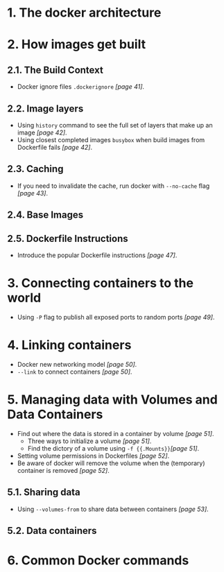 # 1. The docker architecture
# 2. How images get built
## 2.1. The Build Context
* Docker ignore files `.dockerignore` *[page 41]*.
## 2.2. Image layers
* Using `history` command to see the full set of layers that make up an image *[page 42]*.
* Using closest completed images `busybox` when build images from Dockerfile fails *[page 42]*.
## 2.3. Caching
* If you need to invalidate the cache, run docker with `--no-cache` flag *[page 43]*.
## 2.4. Base Images
## 2.5. Dockerfile Instructions
* Introduce the popular Dockerfile instructions *[page 47]*.

# 3. Connecting containers to the world
* Using `-P` flag to publish all exposed ports to random ports *[page 49]*.
# 4. Linking containers
* Docker new networking model *[page 50]*.
* `--link` to connect containers *[page 50]*.
# 5. Managing data with Volumes and Data Containers
* Find out where the data is stored in a container by volume *[page 51]*.
  * Three ways to initialize a volume *[page 51]*.
  * Find the dictory of a volume using `-f {{.Mounts}}`*[page 51]*.
* Setting volume permissions in Dockerfiles *[page 52]*.
* Be aware of docker will remove the volume when the (temporary) container is removed *[page 52]*.
## 5.1. Sharing data
* Using `--volumes-from` to share data between containers *[page 53]*.
## 5.2. Data containers
# 6. Common Docker commands
